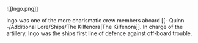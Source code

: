![[Ingo.png]]

Ingo was one of the more charismatic crew members aboard [[- Quinn -/Additional Lore/Ships/The Kilfenora|The Kilfenora]]. In charge of the artillery, Ingo was the ships first line of defence against off-board trouble. 
